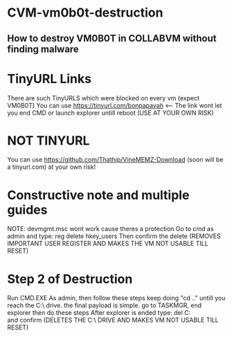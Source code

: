 # CVM-vm0b0t-destruction
How to destroy VM0B0T in COLLABVM without finding malware
----------------------------------------------------------
# TinyURL Links
There are such TinyURLS which were blocked on every vm (expect VM0B0T)
You can use https://tinyurl.com/bonpapayah <-- The link wont let you end CMD or launch explorer untill reboot (USE AT YOUR OWN RISK)
# NOT TINYURL
You can use https://github.com/Thathip/VineMEMZ-Download (soon will be a tinyurl.com) at your own risk!
# Constructive note and multiple guides
NOTE: devmgmt.msc wont work cause theres a protection
Go to cmd as admin and type: reg delete hkey_users
Then confirm the delete (REMOVES IMPORTANT USER REGISTER AND MAKES THE VM NOT USABLE TILL RESET)
# Step 2 of Destruction
Run CMD.EXE As admin, then follow these steps
keep doing "cd .." untill you reach the C:\ drive.
the final payload is simple. go to TASKMGR, end explorer then do these steps
After explorer is ended type: del C:\
and confirm (DELETES THE C:\ DRIVE AND MAKES VM NOT USABLE TILL RESET)
